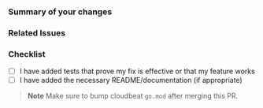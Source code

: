 <!-- Thanks for submitting a pull request! We appreciate you spending the time to work on these changes. Please provide enough information so that others can review your pull request. The three fields below are mandatory. -->

### Summary of your changes
<!--
Please provide a detailed description of the changes introduced by this Pull Request.
Provide a description of the main changes, as well as any additional information the code reviewer should be aware of before beginning the review process.
-->

### Related Issues
<!--
- Related: https://github.com/elastic/security-team/issues/
- Fixes: https://github.com/elastic/security-team/issues/
-->

### Checklist

- [ ] I have added tests that prove my fix is effective or that my feature works
- [ ] I have added the necessary README/documentation (if appropriate)

> **Note** Make sure to bump cloudbeat `go.mod` after merging this PR.
